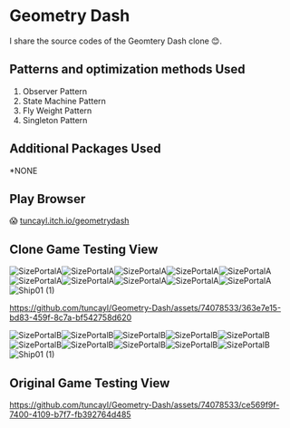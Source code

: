 # Geometry Dash
I share the source codes of the Geomtery Dash clone  😊.

##  Patterns and optimization methods Used

1. Observer Pattern
2. State Machine Pattern
3. Fly Weight Pattern
5. Singleton Pattern

## Additional Packages Used

*NONE 

##  Play Browser 
😱 [tuncayl.itch.io/geometrydash](https://tuncayl.itch.io/geometrydash)


## Clone Game Testing View

![SizePortalA](https://github.com/tuncayl/Geometry-Dash/assets/74078533/ef92534a-8aa5-4023-914c-edd5666db398)![SizePortalA](https://github.com/tuncayl/Geometry-Dash/assets/74078533/ef92534a-8aa5-4023-914c-edd5666db398)![SizePortalA](https://github.com/tuncayl/Geometry-Dash/assets/74078533/ef92534a-8aa5-4023-914c-edd5666db398)![SizePortalA](https://github.com/tuncayl/Geometry-Dash/assets/74078533/ef92534a-8aa5-4023-914c-edd5666db398)![SizePortalA](https://github.com/tuncayl/Geometry-Dash/assets/74078533/ef92534a-8aa5-4023-914c-edd5666db398)![SizePortalA](https://github.com/tuncayl/Geometry-Dash/assets/74078533/ef92534a-8aa5-4023-914c-edd5666db398)![SizePortalA](https://github.com/tuncayl/Geometry-Dash/assets/74078533/ef92534a-8aa5-4023-914c-edd5666db398)![SizePortalA](https://github.com/tuncayl/Geometry-Dash/assets/74078533/ef92534a-8aa5-4023-914c-edd5666db398)![SizePortalA](https://github.com/tuncayl/Geometry-Dash/assets/74078533/ef92534a-8aa5-4023-914c-edd5666db398)![SizePortalA](https://github.com/tuncayl/Geometry-Dash/assets/74078533/ef92534a-8aa5-4023-914c-edd5666db398)![Ship01 (1)](https://github.com/tuncayl/Geometry-Dash/assets/74078533/0546b6ba-be7b-4cf4-96eb-f6ab2d578099)

https://github.com/tuncayl/Geometry-Dash/assets/74078533/363e7e15-bd83-459f-8c7a-bf542758d620

![SizePortalB](https://github.com/tuncayl/Geometry-Dash/assets/74078533/56cf8e59-f75c-478b-9736-364f3a9c587f)![SizePortalB](https://github.com/tuncayl/Geometry-Dash/assets/74078533/56cf8e59-f75c-478b-9736-364f3a9c587f)![SizePortalB](https://github.com/tuncayl/Geometry-Dash/assets/74078533/56cf8e59-f75c-478b-9736-364f3a9c587f)![SizePortalB](https://github.com/tuncayl/Geometry-Dash/assets/74078533/56cf8e59-f75c-478b-9736-364f3a9c587f)![SizePortalB](https://github.com/tuncayl/Geometry-Dash/assets/74078533/56cf8e59-f75c-478b-9736-364f3a9c587f)![SizePortalB](https://github.com/tuncayl/Geometry-Dash/assets/74078533/56cf8e59-f75c-478b-9736-364f3a9c587f)![SizePortalB](https://github.com/tuncayl/Geometry-Dash/assets/74078533/56cf8e59-f75c-478b-9736-364f3a9c587f)![SizePortalB](https://github.com/tuncayl/Geometry-Dash/assets/74078533/56cf8e59-f75c-478b-9736-364f3a9c587f)![SizePortalB](https://github.com/tuncayl/Geometry-Dash/assets/74078533/56cf8e59-f75c-478b-9736-364f3a9c587f)![SizePortalB](https://github.com/tuncayl/Geometry-Dash/assets/74078533/56cf8e59-f75c-478b-9736-364f3a9c587f)![Ship01 (1)](https://github.com/tuncayl/Geometry-Dash/assets/74078533/0546b6ba-be7b-4cf4-96eb-f6ab2d578099)

## Original Game Testing View



https://github.com/tuncayl/Geometry-Dash/assets/74078533/ce569f9f-7400-4109-b7f7-fb392764d485



